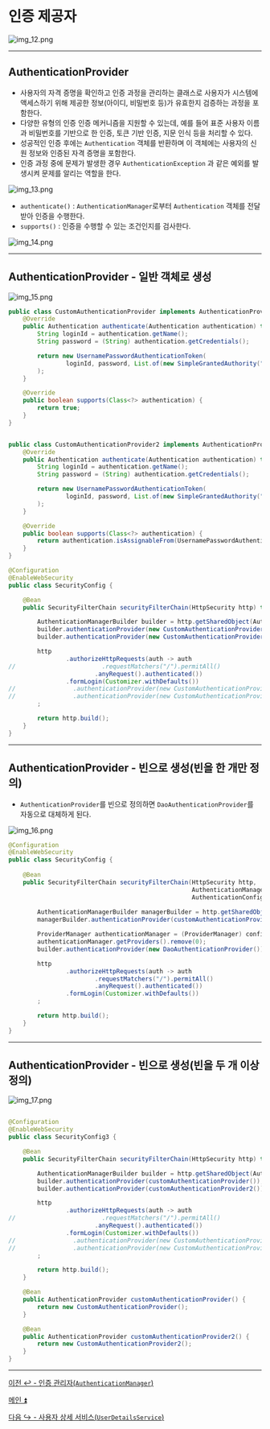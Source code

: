 # 인증 제공자

![img_12.png](image/img_12.png)

---

## AuthenticationProvider

- 사용자의 자격 증명을 확인하고 인증 과정을 관리하는 클래스로 사용자가 시스템에 액세스하기 위해 제공한 정보(아이디, 비밀번호 등)가 유효한지 검증하는 과정을 포함한다.
- 다양한 유형의 인증 인증 메커니즘을 지원할 수 있는데, 예를 들어 표준 사용자 이름과 비밀번호를 기반으로 한 인증, 토큰 기반 인증, 지문 인식 등을 처리할 수 있다.
- 성공적인 인증 후에는 `Authentication` 객체를 반환하며 이 객체에는 사용자의 신원 정보와 인증된 자격 증명을 포함한다.
- 인증 과정 중에 문제가 발생한 경우 `AuthenticationException` 과 같은 예외를 발생시켜 문제를 알리는 역할을 한다.

![img_13.png](image/img_13.png)

- `authenticate()` : `AuthenticationManager`로부터 `Authentication` 객체를 전달 받아 인증을 수행한다.
- `supports()` : 인증을 수행할 수 있는 조건인지를 검사한다.

![img_14.png](image/img_14.png)

---

## AuthenticationProvider - 일반 객체로 생성

![img_15.png](image/img_15.png)

```java
public class CustomAuthenticationProvider implements AuthenticationProvider {
    @Override
    public Authentication authenticate(Authentication authentication) throws AuthenticationException {
        String loginId = authentication.getName();
        String password = (String) authentication.getCredentials();

        return new UsernamePasswordAuthenticationToken(
                loginId, password, List.of(new SimpleGrantedAuthority("ROLE_USER"))
        );
    }

    @Override
    public boolean supports(Class<?> authentication) {
        return true;
    }
}
```
```java

public class CustomAuthenticationProvider2 implements AuthenticationProvider {
    @Override
    public Authentication authenticate(Authentication authentication) throws AuthenticationException {
        String loginId = authentication.getName();
        String password = (String) authentication.getCredentials();

        return new UsernamePasswordAuthenticationToken(
                loginId, password, List.of(new SimpleGrantedAuthority("ROLE_USER"))
        );
    }

    @Override
    public boolean supports(Class<?> authentication) {
        return authentication.isAssignableFrom(UsernamePasswordAuthenticationToken.class);
    }
}
```
```java
@Configuration
@EnableWebSecurity
public class SecurityConfig {

    @Bean
    public SecurityFilterChain securityFilterChain(HttpSecurity http) throws Exception {

        AuthenticationManagerBuilder builder = http.getSharedObject(AuthenticationManagerBuilder.class);
        builder.authenticationProvider(new CustomAuthenticationProvider());
        builder.authenticationProvider(new CustomAuthenticationProvider2());

        http
                .authorizeHttpRequests(auth -> auth
//                        .requestMatchers("/").permitAll()
                        .anyRequest().authenticated())
                .formLogin(Customizer.withDefaults())
//                .authenticationProvider(new CustomAuthenticationProvider())
//                .authenticationProvider(new CustomAuthenticationProvider2())
        ;

        return http.build();
    }
}
```

---

## AuthenticationProvider - 빈으로 생성(빈을 한 개만 정의)

- `AuthenticationProvider`를 빈으로 정의하면 `DaoAuthenticationProvider`를 자동으로 대체하게 된다.

![img_16.png](image/img_16.png)

```java
@Configuration
@EnableWebSecurity
public class SecurityConfig {
    
    @Bean
    public SecurityFilterChain securityFilterChain(HttpSecurity http,
                                                   AuthenticationManagerBuilder builder,
                                                   AuthenticationConfiguration configuration) throws Exception {
        
        AuthenticationManagerBuilder managerBuilder = http.getSharedObject(AuthenticationManagerBuilder.class);
        managerBuilder.authenticationProvider(customAuthenticationProvider());

        ProviderManager authenticationManager = (ProviderManager) configuration.getAuthenticationManager();
        authenticationManager.getProviders().remove(0);
        builder.authenticationProvider(new DaoAuthenticationProvider());

        http
                .authorizeHttpRequests(auth -> auth
                        .requestMatchers("/").permitAll()
                        .anyRequest().authenticated())
                .formLogin(Customizer.withDefaults())
        ;

        return http.build();
    }
}
```

---

## AuthenticationProvider - 빈으로 생성(빈을 두 개 이상 정의)

![img_17.png](image/img_17.png)

```java

@Configuration
@EnableWebSecurity
public class SecurityConfig3 {

    @Bean
    public SecurityFilterChain securityFilterChain(HttpSecurity http) throws Exception {

        AuthenticationManagerBuilder builder = http.getSharedObject(AuthenticationManagerBuilder.class);
        builder.authenticationProvider(customAuthenticationProvider());
        builder.authenticationProvider(customAuthenticationProvider2());

        http
                .authorizeHttpRequests(auth -> auth
//                        .requestMatchers("/").permitAll()
                        .anyRequest().authenticated())
                .formLogin(Customizer.withDefaults())
//                .authenticationProvider(new CustomAuthenticationProvider())
//                .authenticationProvider(new CustomAuthenticationProvider2())
        ;

        return http.build();
    }

    @Bean
    public AuthenticationProvider customAuthenticationProvider() {
        return new CustomAuthenticationProvider();
    }

    @Bean
    public AuthenticationProvider customAuthenticationProvider2() {
        return new CustomAuthenticationProvider2();
    }
}
```

---

[이전 ↩️ - 인증 관리자(`AuthenticationManager`)](https://github.com/genesis12345678/TIL/blob/main/Spring/security/AuthenticationArchitecture/AuthenticationManager.md)

[메인 ⏫](https://github.com/genesis12345678/TIL/blob/main/Spring/security/main.md)

[다음 ↪️ - 사용자 상세 서비스(`UserDetailsService`)](https://github.com/genesis12345678/TIL/blob/main/Spring/security/AuthenticationArchitecture/UserDetailsService.md)